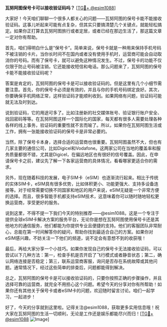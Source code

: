 **瓦努阿图保号卡可以接收验证码吗？** [[TG💪+ @esim1088](https://t.me/s/esim1088)]

大家好！今天咱们聊聊一个很多人都关心的问题——瓦努阿图的保号卡能不能接收验证码。这事儿听起来可能有点复杂，但其实只要搞清楚几个关键点，就能轻松搞定。如果你正打算去瓦努阿图旅行或者定居，或者已经在那边生活了，那这篇文章一定对你有帮助。

首先，咱们得明白什么是“保号卡”。简单来说，保号卡就是一种用来保持手机号码不被注销的卡片。当你长时间不在国内或者没有使用手机时，运营商可能会自动取消你的号码。而有了保号卡，就可以避免这种情况发生。不过，保号卡的功能不仅仅限于防止号码被注销，它还能接收短信和电话。那么问题来了，瓦努阿图的保号卡能不能接收验证码呢？

答案是肯定的，瓦努阿图的保号卡是可以接收验证码的。但是这里有几个小细节需要注意。首先，你的保号卡必须是有效的，并且与你的手机号码绑定良好。其次，你要确保手机网络正常，这样验证码才能顺利收到。如果网络有问题，验证码可能就无法及时到达。

说到验证码，它的用途可多了。比如注册新的社交媒体账号、验证银行账户安全、找回密码等等。在瓦努阿图这样一个国际化的国家，每天都有很多人需要处理各种各样的线上事务，验证码的重要性就不言而喻了。所以，如果你在瓦努阿图生活或工作，拥有一张能接收验证码的保号卡是非常必要的。

当然，除了保号卡本身，选择合适的运营商也很重要。瓦努阿图虽然不大，但也有几家主要的通信公司，比如Digicel和Vodafone。这两家公司在当地的覆盖率和服务质量都很不错，尤其是Digicel，在偏远地区也有很好的信号覆盖。因此，在申请保号卡之前，建议先了解一下各家运营商的具体情况，看看哪家更适合你的需求。

另外，现在随着科技的发展，电子SIM卡（eSIM）也逐渐流行起来。相比于传统的实体SIM卡，eSIM具有很多优势，比如体积更小、功能更强大、支持多设备连接等。对于经常需要切换不同国家和地区的用户来说，eSIM无疑是一个非常方便的选择。而且，很多智能手机都支持eSIM技术，这意味着你可以随时随地轻松更换运营商，享受更好的服务。

说到这里，不得不提一下我们今天的特别推荐——@esim1088。这是一个专注于提供全球eSIM卡解决方案的服务平台，无论你是想在瓦努阿图使用保号卡还是其他地方的通信服务，他们都能为你提供专业且便捷的支持。他们的客服团队非常耐心，总能在第一时间解答你的疑问，帮助你找到最适合自己的方案。如果你对eSIM感兴趣，不妨关注一下他们的频道，说不定会有意想不到的收获哦！

最后，再给大家分享一个小技巧。如果你发现自己的保号卡无法接收验证码，可以尝试以下几种方法：第一，检查手机是否开启了飞行模式或者静音状态；第二，确认网络连接是否稳定；第三，联系运营商客服，询问是否存在系统故障或其他问题。通常情况下，经过这些简单的排查后，问题都能得到解决。

总之，瓦努阿图的保号卡是可以接收验证码的，只要你按照正确的步骤操作，并且选择可靠的运营商，就完全不用担心这个问题。希望今天的分享对你有所帮助！如果你还有其他关于保号卡或者eSIM卡的问题，欢迎随时留言讨论。咱们一起学习，一起进步！

好了，今天的分享就到这里啦。记得关注@esim1088，获取更多实用信息哦！祝大家在瓦努阿图的生活一切顺利，无论是工作还是娱乐都能尽兴而归！[[TG💪+ @esim1088](https://t.me/s/esim1088) ![Image](https://i.postimg.cc/4NQfJmqS/Snipaste-2025-05-13-00-14-12.png)]